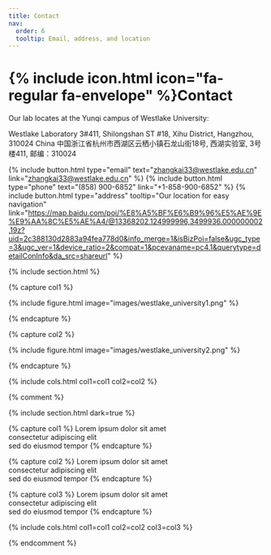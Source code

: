 ```yaml
---
title: Contact
nav:
  order: 6
  tooltip: Email, address, and location
---
```


# {% include icon.html icon="fa-regular fa-envelope" %}Contact

Our lab locates at the Yunqi campus of Westlake University:

Westlake Laboratory 3#411, Shilongshan ST #18, Xihu District, Hangzhou, 310024 China
中国浙江省杭州市西湖区云栖小镇石龙山街18号, 西湖实验室, 3号楼411, 邮编：310024

{%
  include button.html
  type="email"
  text="zhangkai33@westlake.edu.cn"
  link="zhangkai33@westlake.edu.cn"
%}
{%
  include button.html
  type="phone"
  text="(858) 900-6852"
  link="+1-858-900-6852"
%}
{%
  include button.html
  type="address"
  tooltip="Our location for easy navigation"
  link="https://map.baidu.com/poi/%E8%A5%BF%E6%B9%96%E5%AE%9E%E9%AA%8C%E5%AE%A4/@13368202.124999996,3499936.000000002,19z?uid=2c388130d2883a94fea778d0&info_merge=1&isBizPoi=false&ugc_type=3&ugc_ver=1&device_ratio=2&compat=1&pcevaname=pc4.1&querytype=detailConInfo&da_src=shareurl"
%}

{% include section.html %}

{% capture col1 %}

{%
  include figure.html
  image="images/westlake_university1.png"
%}

{% endcapture %}

{% capture col2 %}

{%
  include figure.html
  image="images/westlake_university2.png"
%}

{% endcapture %}

{% include cols.html col1=col1 col2=col2 %}

{% comment %}

{% include section.html dark=true %}

{% capture col1 %}
Lorem ipsum dolor sit amet  
consectetur adipiscing elit  
sed do eiusmod tempor
{% endcapture %}

{% capture col2 %}
Lorem ipsum dolor sit amet  
consectetur adipiscing elit  
sed do eiusmod tempor
{% endcapture %}

{% capture col3 %}
Lorem ipsum dolor sit amet  
consectetur adipiscing elit  
sed do eiusmod tempor
{% endcapture %}

{% include cols.html col1=col1 col2=col2 col3=col3 %}

{% endcomment %}
